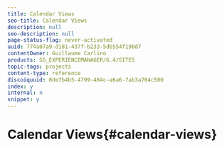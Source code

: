 ```yaml
---
title: Calendar Views
seo-title: Calendar Views
description: null
seo-description: null
page-status-flag: never-activated
uuid: 774a07a9-d181-437f-b233-5db554f190d7
contentOwner: Guillaume Carlino
products: SG_EXPERIENCEMANAGER/6.4/SITES
topic-tags: projects
content-type: reference
discoiquuid: 0de7b4b5-4799-484c-a6a6-7ab3a704c500
index: y
internal: n
snippet: y
---
```


# Calendar Views{#calendar-views}

